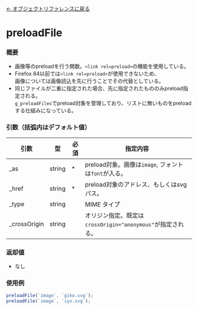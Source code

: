[← オブジェクトリファレンスに戻る](ObjectReferenceIndex.html)  

# preloadFile
### 概要
- 画像等のpreloadを行う関数。`<link rel=preload>`の機能を使用している。
- Firefox 84以前では`<link rel=preload>`が使用できないため、  
画像については画像読込を先に行うことでその代替としている。
- 同じファイルが二重に指定された場合、先に指定されたもののみpreload指定される。  
`g_preloadFiles`でpreload対象を管理しており、リストに無いものをpreloadする仕組みになっている。

### 引数（括弧内はデフォルト値）

|引数|型|必須|指定内容|
|----|----|----|----|
|_as|string|*|preload対象。画像は`image`, フォントは`font`が入る。|
|_href|string|*|preload対象のアドレス、もしくはsvgパス。|
|_type|string||MIME タイプ|
|_crossOrigin|string||オリジン指定。既定は`crossOrigin="anonymous"`が指定される。|

### 返却値
- なし

### 使用例
```javascript
preloadFile(`image`, `giko.svg`);
preloadFile(`image`, `iyo.svg`);
```
